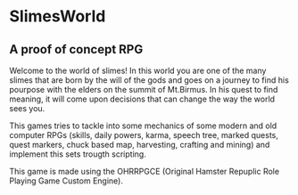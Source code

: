 # SlimesWorld
## A proof of concept RPG

Welcome to the world of slimes!
In this world you are one of the many slimes that are born by the will of the gods and goes on a journey to find his pourpose with the elders on the summit of Mt.Birmus. In his quest to find meaning, it will come upon decisions that can change the way the world sees you.

This games tries to tackle into some mechanics of some modern and old computer RPGs (skills, daily powers, karma, speech tree, marked quests, quest markers, chuck based map, harvesting, crafting and mining) and implement this sets trougth scripting.

This game is made using the OHRRPGCE (Original Hamster Repuplic Role Playing Game Custom Engine).
